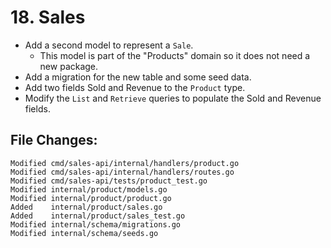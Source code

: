 # 18. Sales

- Add a second model to represent a `Sale`.
  - This model is part of the "Products" domain so it does not need a new package.
- Add a migration for the new table and some seed data.
- Add two fields Sold and Revenue to the `Product` type.
- Modify the `List` and `Retrieve` queries to populate the Sold and Revenue fields.


## File Changes:

```
Modified cmd/sales-api/internal/handlers/product.go
Modified cmd/sales-api/internal/handlers/routes.go
Modified cmd/sales-api/tests/product_test.go
Modified internal/product/models.go
Modified internal/product/product.go
Added    internal/product/sales.go
Added    internal/product/sales_test.go
Modified internal/schema/migrations.go
Modified internal/schema/seeds.go
```